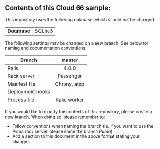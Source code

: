 ## Contents of this Cloud 66 sample:

This repository uses the following database, which should <i>not</i> be changed.
<table>
  <tr>
    <td><b>Database</b></td>
    <td>SQLite3</td>
  </tr>
</table>

The following settings may be changed on a new branch. See below for naming and documentation conventions.

| Branch           | master        |
| ---------------- |:-------------:|
| Rails            | 4.0.0         |
| Rack server      | Passenger     |
| Manifest file    | Chrony, atop  |
| Deployment hooks | -             |
| Process file     | Rake worker   |

If you would like to modify the contents of this repository, please create a new branch. When doing so, please remember to:
* Follow conventions when naming the branch (ie. if you want to use the Puma rack server, please name the branch _Puma_)
* Add a section to this document in the above format stating your changes

